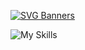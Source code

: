 [![SVG Banners](https://svg-banners.vercel.app/api?type=rainbow&text1=I'm%20not%20a%20library!&width=555&height=140)](https://github.com/Akshay090/svg-banners)

![My Skills](https://skillicons.dev/icons?i=typescript,angular,nextjs,reactivex,firebase,tailwind,regex,github,gitlab,figma)

<!--
https://github.com/tandpfun/skill-icons#icons-list
**ferranJS/ferranJS** is a ✨ _special_ ✨ repository because its `README.md` (this file) appears on your GitHub profile.

Here are some ideas to get you started:

- 🔭 I’m currently working on ...
- 🌱 I’m currently learning ...
- 👯 I’m looking to collaborate on ...
- 🤔 I’m looking for help with ...
- 💬 Ask me about ...
- 📫 How to reach me: ...
- 😄 Pronouns: ...
- ⚡ Fun fact: ...
-->
